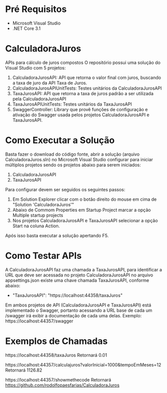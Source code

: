 # Pré Requisitos
- Microsoft Visual Studio
- .NET Core 3.1

# CalculadoraJuros
APIs para cálculo de juros compostos
O repositório possui uma solução do Visual Studio com 5 projetos:
1. CalculadoraJurosAPI: API que retorna o valor final com juros, buscando a taxa de juro da API Taxa de Juros.
2. CalculadoraJurosAPIUnitTests: Testes unitários da CalculadoraJurosAPI
3. TaxaJurosAPI: API que retorna a taxa de juros padrão a ser utilizada pela CalculadoraJurosAPI
4. TaxaJurosAPIUnitTests: Testes unitários da TaxaJurosAPI
5. SwaggerController: Library que provê funções de configuração e ativação do Swagger usada pelos projetos CalculadoraJurosAPI e TaxaJurosAPI.

# Como Executar a Solução
Basta fazer o download do código fonte, abrir a solução (arquivo CalculadoraJuros.sln) no Microsoft Visual Studio configurar para iniciar múltiplos projetos sendo os projetos abaixo para serem iniciados:
1. CalculadoraJurosAPI
2. TaxaJurosAPI

Para configurar devem ser seguidos os seguintes passos:
1. Em Solution Explorer clicar com o botão direito do mouse em cima de "Solution 'CalculadoraJuros'"
2. Abaixo de Commom Properties em Startup Project marcar a opção Multiple startup projects
3. Nos projetos CalculadoraJurosAPI e TaxaJurosAPI selecionar a opção Start na coluna Action.

Após isso basta executar a solução apertando F5.

# Como Testar APIs

A CalculadoraJurosAPI faz uma chamada a TaxaJurosAPI, para identificar a URL que deve ser acessada no projeto CalculadoraJurosAPI no arquivo appsettings.json existe uma chave chamada TaxaJurosAPI, conforme abaixo:
- "TaxaJurosAPI": "https://localhost:44358/taxaJuros"

Em ambos projetos de API (CalculadoraJurosAPI e TaxaJurosAPI) está implementado o Swagger, portanto acessando a URL base de cada um /swagger irá exibir a documentação de cada uma delas. 
Exemplo: https://localhost:44357/swagger

# Exemplos de Chamadas

https://localhost:44358/taxaJuros
Retornará 0.01

https://localhost:44357/calculajuros?valorInicial=1000&tempoEmMeses=12
Retornará 1126.82
  
https://localhost:44357/showmethecode
Retornará https://github.com/rodolfopaesfarias/CalculadoraJuros
